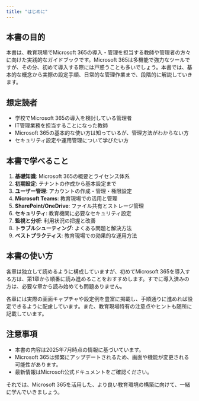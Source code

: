 ```yaml
---
title: "はじめに"
---
```


## 本書の目的

本書は、教育現場でMicrosoft 365の導入・管理を担当する教師や管理者の方々に向けた実践的なガイドブックです。Microsoft 365は多機能で強力なツールですが、その分、初めて導入する際には戸惑うことも多いでしょう。本書では、基本的な概念から実際の設定手順、日常的な管理作業まで、段階的に解説していきます。

## 想定読者

- 学校でMicrosoft 365の導入を検討している管理者
- IT管理業務を担当することになった教師
- Microsoft 365の基本的な使い方は知っているが、管理方法がわからない方
- セキュリティ設定や運用管理について学びたい方

## 本書で学べること

1. **基礎知識**: Microsoft 365の概要とライセンス体系
2. **初期設定**: テナントの作成から基本設定まで
3. **ユーザー管理**: アカウントの作成・管理・権限設定
4. **Microsoft Teams**: 教育現場での活用と管理
5. **SharePoint/OneDrive**: ファイル共有とストレージ管理
6. **セキュリティ**: 教育機関に必要なセキュリティ設定
7. **監視と分析**: 利用状況の把握と改善
8. **トラブルシューティング**: よくある問題と解決方法
9. **ベストプラクティス**: 教育現場での効果的な運用方法

## 本書の使い方

各章は独立して読めるように構成していますが、初めてMicrosoft 365を導入する方は、第1章から順番に読み進めることをおすすめします。すでに導入済みの方は、必要な章から読み始めても問題ありません。

各章には実際の画面キャプチャや設定例を豊富に掲載し、手順通りに進めれば設定できるように配慮しています。また、教育現場特有の注意点やヒントも随所に記載しています。

## 注意事項

- 本書の内容は2025年7月時点の情報に基づいています。
- Microsoft 365は頻繁にアップデートされるため、画面や機能が変更される可能性があります。
- 最新情報はMicrosoft公式ドキュメントをご確認ください。

それでは、Microsoft 365を活用した、より良い教育環境の構築に向けて、一緒に学んでいきましょう。